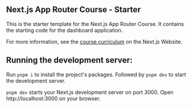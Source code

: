 ## Next.js App Router Course - Starter

This is the starter template for the Next.js App Router Course. It contains the starting code for the dashboard application.

For more information, see the [course curriculum](https://nextjs.org/learn) on the Next.js Website.


## Running the development server:

Run `pnpm i` to install the project's packages.
Followed by `pnpm dev` to start the development server.

`pnpm dev` starts your Next.js development server on port 3000. Open http://localhost:3000 on your browser.
